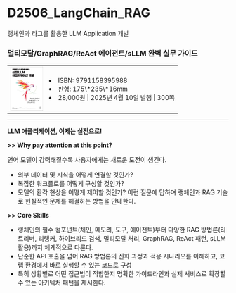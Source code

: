 # D2506_LangChain_RAG
랭체인과 라그를 활용한 LLM Application 개발

### 멀티모달/GraphRAG/ReAct 에이전트/sLLM 완벽 실무 가이드
<table>
    <tr>
        <td>
            <img src="./images/cover.jpg" height="100">
        </td>
        <td>
<li> ISBN: 9791158395988
<li> 판형: 175\*235\*16mm
<li> 28,000원 | 2025년 4월 10일 발행 | 300쪽
        </td>
    </tr>
</table>

---

**LLM 애플리케이션, 이제는 실전으로!**

**>> Why pay attention at this point?**

언어 모델이 강력해질수록 사용자에게는 새로운 도전이 생긴다. 
- 외부 데이터 및 지식을 어떻게 연결할 것인가? 
- 복잡한 워크플로를 어떻게 구성할 것인가? 
- 모델의 환각 현상을 어떻게 제어할 것인가? 
이런 질문에 답하며 랭체인과 RAG 기술로 현실적인 문제를 해결하는 방법을 안내한다.

**>> Core Skills**

- 랭체인의 필수 컴포넌트(체인, 메모리, 도구, 에이전트)부터 다양한 RAG 방법론(리트리버, 리랭커, 하이브리드 검색, 멀티모달 처리, GraphRAG, ReAct 패턴, sLLM 활용)까지 체계적으로 다룬다. 
- 단순한 API 호출을 넘어 RAG 방법론의 진화 과정과 적용 시나리오를 이해하고, 코랩 환경에서 바로 실행할 수 있는 코드로 구성
- 특히 상황별로 어떤 접근법이 적합한지 명확한 가이드라인과 실제 서비스로 확장할 수 있는 아키텍처 패턴을 제시한다.
